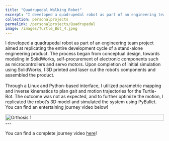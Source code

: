 ```yaml
---
title: "Quadrupedal Walking Robot"
excerpt: "I developed a quadrupedal robot as part of an engineering team project aimed at replicating the entire development cycle of a stand-alone engineering product."
collection: personalprojects
permalink: /personalprojects/Quadrupedal
image: /images/Turtle_Bot_4.jpeg
---
```


I developed a quadrupedal robot as part of an engineering team project aimed at replicating the entire development cycle of a stand-alone engineering product. The process began from conceptual design, towards modeling in SolidWorks, self-procurement of electronic components such as microcontrollers and servo motors. Upon completion of initial simulation using SolidWorks, I 3D printed and laser cut the robot’s components and assembled the product.<br/><br/>Through a Linux and Python-based interface, I utilized parametric mapping and inverse kinematics to plan gait and motion trajectories for the Turtle-Bot. The outcome was not as expected, and to further optimize the motion, I replicated the robot’s 3D model and simulated the system using PyBullet. You can find an entertaining journey video below! 

<div style="display: flex;">
  <img src="/images/Turtle_Bot_3.gif" alt="Orthosis 1" style="width: 100%;">
</div>
---

You can find a complete journey video [here](https://www.youtube.com/embed/tyCnBZJjztc)!


